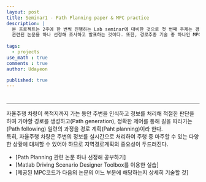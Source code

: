 ```yaml
---
layout: post
title: Seminar1 - Path Planning paper & MPC practice
description: |
  본 프로젝트는 2주에 한 번씩 진행하는 Lab seminar에 대비한 것으로 첫 번째 주제는 경로 계획과
  관련된 논문을 하나 선정해 조사하고 발표하는 것이다. 또한, 경로추종 기술 중 하나인 MPC를 직접 실습해본다.
  
tags:
  - projects
use_math : true
comments : true
author: Udayeon

published: true
---
```


#   
* * *
자율주행 차량이 목적지까지 가는 동안 주변을 인식하고 정보를 처리해 적절한 판단을 하여 
가야할 경로를 생성하고(Path generation), 정확한 제어를 통해 길을 따라가는(Path following) 
일련의 과정을 경로 계획(Paht planning)이라 한다.  
특히, 자율주행 차량은 주변의 정보를 실시간으로 처리하여 주행 중 마주할 수 있는 다양한 상황에 
대처할 수 있어야 하므로 지역경로계획의 중요성이 두드러진다. 

  
- [Path Planning 관련 논문 하나 선정해 공부하기]
- [Matlab Driving Scenario Designer Toolbox를 이용한 실습]
- [제공된 MPC코드가 다음의 논문의 어느 부분에 해당하는지 상세히 기술할 것]
